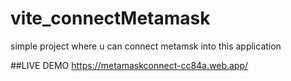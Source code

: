 # vite_connectMetamask

simple project where u can connect metamsk into this application

##LIVE DEMO
https://metamaskconnect-cc84a.web.app/
